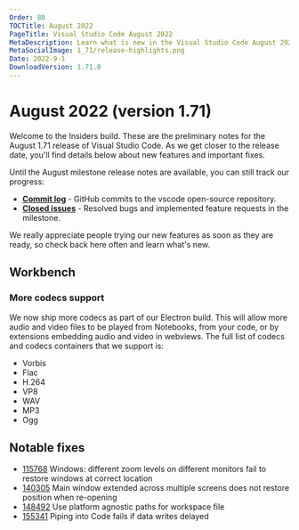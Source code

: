 ```yaml
---
Order: 80
TOCTitle: August 2022
PageTitle: Visual Studio Code August 2022
MetaDescription: Learn what is new in the Visual Studio Code August 2022 Release (1.71)
MetaSocialImage: 1_71/release-highlights.png
Date: 2022-9-1
DownloadVersion: 1.71.0
---
```

# August 2022 (version 1.71)

<!-- DOWNLOAD_LINKS_PLACEHOLDER -->

Welcome to the Insiders build. These are the preliminary notes for the August 1.71 release of Visual Studio Code. As we get closer to the release date, you'll find details below about new features and important fixes.

Until the August milestone release notes are available, you can still track our progress:

* **[Commit log](https://github.com/Microsoft/vscode/commits/main)** - GitHub commits to the vscode open-source repository.
* **[Closed issues](https://github.com/Microsoft/vscode/issues?q=is%3Aissue+milestone%3A%22August+2022%22+is%3Aclosed)** - Resolved bugs and implemented feature requests in the milestone.

We really appreciate people trying our new features as soon as they are ready, so check back here often and learn what's new.

## Workbench

### More codecs support

We now ship more codecs as part of our Electron build. This will allow more audio and video files to be played from Notebooks, from your code, or by extensions embedding audio and video in webviews. The full list of codecs and codecs containers that we support is:

* Vorbis
* Flac
* H.264
* VP8
* WAV
* MP3
* Ogg

## Notable fixes

* [115768](https://github.com/microsoft/vscode/issues/115768) Windows: different zoom levels on different monitors fail to restore windows at correct location
* [140305](https://github.com/microsoft/vscode/issues/140305) Main window extended across multiple screens does not restore position when re-opening
* [148492](https://github.com/microsoft/vscode/issues/148492) Use platform agnostic paths for workspace file
* [155341](https://github.com/microsoft/vscode/issues/155341) Piping into Code fails if data writes delayed

<a id="scroll-to-top" role="button" title="Scroll to top" aria-label="scroll to top" href="#"><span class="icon"></span></a>
<link rel="stylesheet" type="text/css" href="css/inproduct_releasenotes.css"/>
